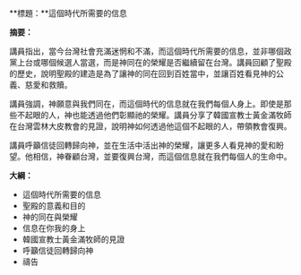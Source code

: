 **標題：**這個時代所需要的信息

**摘要：**

講員指出，當今台灣社會充滿迷惘和不滿，而這個時代所需要的信息，並非哪個政黨上台或哪個候選人當選，而是神同在的榮耀是否繼續留在台灣。講員回顧了聖殿的歷史，說明聖殿的建造是為了讓神的同在回到百姓當中，並讓百姓看見神的公義、慈愛和救贖。

講員強調，神願意與我們同在，而這個時代的信息就在我們每個人身上。即使是那些不起眼的人，神也能透過他們彰顯祂的榮耀。講員分享了韓國宣教士黃金滿牧師在台灣雲林大皮教會的見證，說明神如何透過他這個不起眼的人，帶領教會復興。

講員呼籲信徒回轉歸向神，並在生活中活出神的榮耀，讓更多人看見神的愛和盼望。他相信，神眷顧台灣，並要復興台灣，而這個信息就在我們每個人的生命中。

**大綱：**

* 這個時代所需要的信息
* 聖殿的意義和目的
* 神的同在與榮耀
* 信息在你我的身上
* 韓國宣教士黃金滿牧師的見證
* 呼籲信徒回轉歸向神
* 禱告
